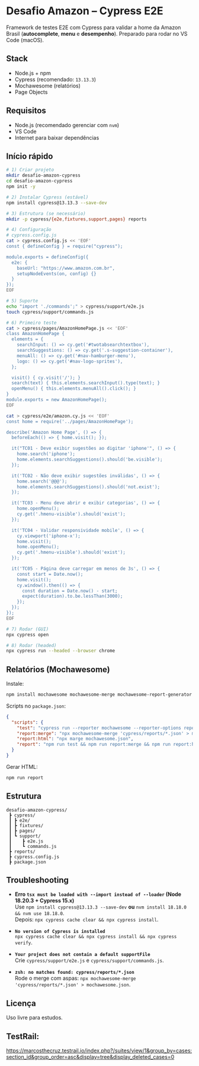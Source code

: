 # Desafio Amazon – Cypress E2E

Framework de testes E2E com Cypress para validar a home da Amazon Brasil (**autocomplete**, **menu** e **desempenho**). Preparado para rodar no VS Code (macOS).

## Stack
- Node.js + npm
- Cypress (recomendado: `13.13.3`)
- Mochawesome (relatórios)
- Page Objects

## Requisitos
- Node.js (recomendado gerenciar com `nvm`)
- VS Code
- Internet para baixar dependências

## Início rápido

```bash
# 1) Criar projeto
mkdir desafio-amazon-cypress
cd desafio-amazon-cypress
npm init -y

# 2) Instalar Cypress (estável)
npm install cypress@13.13.3 --save-dev

# 3) Estrutura (se necessário)
mkdir -p cypress/{e2e,fixtures,support,pages} reports

# 4) Configuração
# cypress.config.js
cat > cypress.config.js << 'EOF'
const { defineConfig } = require("cypress");

module.exports = defineConfig({
  e2e: {
    baseUrl: "https://www.amazon.com.br",
    setupNodeEvents(on, config) {}
  }
});
EOF

# 5) Suporte
echo "import './commands';" > cypress/support/e2e.js
touch cypress/support/commands.js

# 6) Primeiro teste
cat > cypress/pages/AmazonHomePage.js << 'EOF'
class AmazonHomePage {
  elements = {
    searchInput: () => cy.get('#twotabsearchtextbox'),
    searchSuggestions: () => cy.get('.s-suggestion-container'),
    menuAll: () => cy.get('#nav-hamburger-menu'),
    logo: () => cy.get('#nav-logo-sprites'),
  };

  visit() { cy.visit('/'); }
  search(text) { this.elements.searchInput().type(text); }
  openMenu() { this.elements.menuAll().click(); }
}
module.exports = new AmazonHomePage();
EOF

cat > cypress/e2e/amazon.cy.js << 'EOF'
const home = require('../pages/AmazonHomePage');

describe('Amazon Home Page', () => {
  beforeEach(() => { home.visit(); });

  it("TC01 - Deve exibir sugestões ao digitar 'iphone'", () => {
    home.search('iphone');
    home.elements.searchSuggestions().should('be.visible');
  });

  it('TC02 - Não deve exibir sugestões inválidas', () => {
    home.search('@@@');
    home.elements.searchSuggestions().should('not.exist');
  });

  it('TC03 - Menu deve abrir e exibir categorias', () => {
    home.openMenu();
    cy.get('.hmenu-visible').should('exist');
  });

  it('TC04 - Validar responsividade mobile', () => {
    cy.viewport('iphone-x');
    home.visit();
    home.openMenu();
    cy.get('.hmenu-visible').should('exist');
  });

  it('TC05 - Página deve carregar em menos de 3s', () => {
    const start = Date.now();
    home.visit();
    cy.window().then(() => {
      const duration = Date.now() - start;
      expect(duration).to.be.lessThan(3000);
    });
  });
});
EOF

# 7) Rodar (GUI)
npx cypress open

# 8) Rodar (headed)
npx cypress run --headed --browser chrome
```

## Relatórios (Mochawesome)

Instale:
```bash
npm install mochawesome mochawesome-merge mochawesome-report-generator --save-dev
```

Scripts no `package.json`:
```json
{
  "scripts": {
    "test": "cypress run --reporter mochawesome --reporter-options reportDir=cypress/reports,overwrite=false,html=false,json=true",
    "report:merge": "npx mochawesome-merge 'cypress/reports/*.json' > mochawesome.json",
    "report:html": "npx marge mochawesome.json",
    "report": "npm run test && npm run report:merge && npm run report:html"
  }
}
```

Gerar HTML:
```bash
npm run report
```

## Estrutura

```
desafio-amazon-cypress/
 ┣ cypress/
 ┃ ┣ e2e/
 ┃ ┣ fixtures/
 ┃ ┣ pages/
 ┃ ┗ support/
 ┃    ┣ e2e.js
 ┃    ┗ commands.js
 ┣ reports/
 ┣ cypress.config.js
 ┣ package.json
```

## Troubleshooting

- **Erro `tsx must be loaded with --import instead of --loader` (Node 18.20.3 + Cypress 15.x)**  
  Use `npm install cypress@13.13.3 --save-dev` **ou** `nvm install 18.18.0 && nvm use 18.18.0`.  
  Depois: `npx cypress cache clear && npx cypress install`.

- **`No version of Cypress is installed`**  
  `npx cypress cache clear && npx cypress install && npx cypress verify`.

- **`Your project does not contain a default supportFile`**  
  Crie `cypress/support/e2e.js` e `cypress/support/commands.js`.

- **`zsh: no matches found: cypress/reports/*.json`**  
  Rode o merge com aspas: `npx mochawesome-merge 'cypress/reports/*.json' > mochawesome.json`.

## Licença
Uso livre para estudos.


## TestRail:
https://marcosthecruz.testrail.io/index.php?/suites/view/1&group_by=cases:section_id&group_order=asc&display=tree&display_deleted_cases=0
